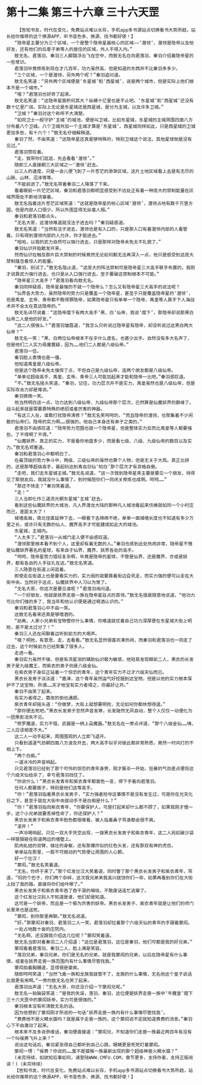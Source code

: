 # 第十二集 第三十六章 三十六天罡
        【告知书友，时代在变化，免费站点难以长存，手机app多书源站点切换看书大势所趋，站长给你推荐的这个换源APP，听书音色多、换源、找书都好使！】
       “隐帝星主要分为三个区域，一个是整个隐帝星最核心的区域——‘潜领’，潜领是隐帝以及他好友，还有他们的后辈子弟等人的居住的区域，外人不得入内。”
       敖无名、君落羽、秦羽三人脚踏浮云飞在空中，而敖无名在向君落羽、秦羽介绍着隐帝星的一些常识。
       君落羽毕竟修炼到现在才几百年，功力虽然高，但是知道的东西并不比秦羽多多少。
       “三个区域，一个是潜领，另外两个呢？”秦羽追问道。
       敖无名笑道：“另外两个区域便是‘东星城’和‘西星城’，说是两个城市，但是实际上他们根本不是一个城市。”
       “哦？”君落羽也好奇了起来。
       敖无名笑道：“这隐帝星面积何其大？纵横十亿里也是不止吧。‘东星城’和‘西星城’还没有数十亿里广阔，实际上无论是东星城还是西星城，是分为主城，以及许多卫城。”
       “卫城？”秦羽对这个称呼不大清楚。
       “如同卫士一般守护‘主城’的城池，便是叫卫城，比如东星城，东星城的主城周围四面八方分布着八个卫城。八个卫城外加一个主城才算是‘东星城’。西星城同样如此，只是西星城的卫城更加多些，有十六个！”敖无名仔细解释道。
       秦羽了然，不由笑道：“这隐帝星还真是够特殊的，特别卫城这个说法，其他星球倒是没有见过。”
       君落羽赞叹着。
       “走，我带你们逛逛，先去看看‘潜领’。”
       随即三人直接朝三大区域之一‘潜领’赶去。
       以三人的速度，只是一会儿便飞到了一片苍茫的渺渺区域，这片土地区域看上去是有无尽的山脉、山林、沼泽等等。
       “不能前进了。”敖无名带着秦羽二人降落了下来。
       看着眼前一片茫茫区域，秦羽和君落羽都明显感受到不远处正有着一种庞大的禁制能量在区域界限处不断地流窜着。
       敖无名指着这片苍茫区域笑道：“这就是隐帝星的核心区域‘潜领’，潜领占地有数千万里方圆，但是内部人口很少。所以外围显得无丝毫人烟。”
       秦羽和君落羽都点头。
       “无名大哥，这潜领难道就没法子进去吗？”秦羽疑惑道。
       敖无名笑道：“当然有法子进去，潜领也是有入口的，只是那入口有着潜领内部的人看管着。只有得到潜领内部的人允许，你才能进去。”
       “哈哈，以我的武力自然可以强行进去，只是那样对隐帝未免太不礼貌了。”
       秦羽仙识开始散发开来。
       然而仙识在触及那片巨大禁制的时候竟然无论如何都无法再深入一点，他只是感受到这庞大禁制蕴含着惊人的能量。
       “秦羽，别试了。”敖无名阻止道，“这庞大的阵法禁制可是隐帝星三大高手联手布置的，我刚才说靠武力强行进去，也只是从入口强行进去，至于要破这禁制根本不可能。”
       “隐帝星三大高手？”君落羽看向敖无名。
       秦羽同样疑惑，隐帝星最强的不就一个隐帝么？怎么又有隐帝星三大高手的说法呢？
       “仙界各大势力，虽然隐帝的势力只是覆盖一个隐帝星，甚至于只是覆盖隐帝星的‘潜领’，但是禹皇、玄帝、青帝都不敢得罪隐帝，如果隐帝星只有单单一个隐帝，禹皇等人靠手下人海战术并不会太在意这隐帝的。”
       敖无名详尽说着：“这隐帝麾下有两大高手‘黑、白’仙帝，我说‘麾下’，那隐帝却说那黑白仙帝二人是他的好友。”
       “这二人很强么？”君落羽皱眉道，“我怎么只听说过隐帝星有隐帝，却没听说过这黑白两大仙帝？”
       敖无名一笑：“黑、白两位仙帝根本不在乎什么虚名，也甚少出手。自然没有多大名声了，但是他们二人实力毋庸置疑，因为……他们二人都是八级仙帝。”
       君落羽一怔。
       秦羽脸上表情也是一僵。
       他知道禹皇是八级仙帝。
       但是这个隐帝未免太强悍了点，不但自己是九级仙帝，连两个朋友都是八级仙帝。
       “单单论超级高手，禹皇、玄帝、青帝三人可能加起来才能和隐帝一比吧。”秦羽感叹道。
       “不。”敖无名摇头笑道，“秦羽，记住，功力层次并不是实力，禹皇虽然也是八级仙帝，但是实际攻击力却是难说。”
       秦羽微微一笑。
       他当然明白这一点，功力达到八级仙帝、九级仙帝那个层次，已然算是仙魔妖界的巅峰了。战斗起来就是需要靠特殊的绝招或者厉害的神器。
       “有这三人在，谁敢打扰隐帝清修？”敖无名笑呵呵的，“而且隐帝的潜领，也聚集着不少闲散的仙帝们。隐帝的实力啊……很强的。他自己本身还有弟子之类的。”
       君落羽不由感叹道：“隐帝势力范围也就一个隐帝星，但是整体实力反而比禹皇等人都要强些。了不得啊了不得。”
       “仙魔妖界，真正的实力，不是看你地盘多少，而是看七级、八级、九级仙帝的数目以及实力。”敖无名郑重道。
       秦羽和君落羽心中都明白了。
       在最顶级的势力争斗中，两级、三级仙帝的虽然也算个人物，但是无关于大局。真正比拼的，还是那等超级高手，最起码达到青血剑仙‘知白’那个层次才有资格自傲。
       “走吧，我们去东星城主城。”敖无名说道，“这一次我到隐帝星来主要是要见一个朋友，待得见了那朋友后，我就没什么事情了。到时候陪你们一同闭关修炼也成啊。呵呵……”
       “那还不快走？”秦羽笑着道。
       “走！”
       三人当即化作三道流光朝东星城‘主城’赶去。
       看到这些仙魔妖界的大城池，凡人界潜龙大陆的那种凡人城池看起来仿佛就如同一个小村庄而已，差距太大了！
       城墙高耸，南北径直延伸下去，一眼看下去绵绵不绝，单单一面城墙长度也不知道有多少万里之长，或许只有无数的仙人、魔界高手才可能建成如此大的城池。
       东星城，主城内。
       “人太多了。”君落羽一从城门走入便不由感叹道。
       “潜领那里根本看不到个人，这里却有着无数的人。”秦羽也感到此处热闹非常，隐帝星不愧是仙魔妖界著名的星球，有来自于仙界、魔界、妖界各处的高手。
       “呵呵，隐帝星势力错综复杂啊，毕竟是隐帝的星球，不管是仙界，还是魔界，亦或是妖界，都有各自的人手驻扎在这。”敖无名笑道。
       三人随意在街道上闲逛着。
       即使走在街道上也是要看实力的，实力弱的就要靠着街边旮旯走，而实力强的便可以走在大街中央。当然对于这点，仙魔妖界中人习以为常了。
       “无名大哥，你这次是要见谁呢？”君落羽询问道。
       “一个好朋友，他就是妖界走兽一族在隐帝星驻点的首领。”敖无名很是随意地说道，“他功力可比你们强的多了，我当年和他认识便是通过喝酒认识的。”
       秦羽和君落羽心中不由一笑。
       这敖无名看来还真是够嗜酒的。
       “劫离，人家小兄弟有宝物管你什么事情，你难道就仗着自己功力深厚便在东星城大街上明抢，是不是太过分了！”
       秦羽三人还在闲聊着边听到前方的大喝声。
       “哦？明抢，有意思，走，去看看。”敖无名显然很喜欢凑热闹，而秦羽和君落羽也一同走了过去，这个时候前方已经聚集了很多人。
       走进一看。
       秦羽实力虽然不强，但是有流星泪的辅助仙识极为敏感，他轻易发现眼前二人，黑衣的长发男子是九级魔王，而紫衣的男子则是八级金仙。
       在紫衣男子身后正站着一个惊恐的青年，这个青年实力不过才六级天仙而已。
       黑衣长发男子淡淡道：“嘉津，这个青年虽然运气好挖掘到这宝物，但是以他的实力根本保护不了这宝物，所谓……天才地宝有实力者得之，你最好让开。”
       秦羽不由笑了起来。
       有实力者得之，篡改的倒也通顺。
       紫衣青年却摇头道：“你做梦，大街上就想要明抢，无论如何你都休想得逞。”
       “那你便去死吧。”黑衣长发男子忽然声音发寒，长发陡然无风自动，整个人仅仅一动便化为一团黑影消失不见。
       “修罗魔道，实力不错，武器是一柄上品魔器。”敖无名在一旁点评道，“那个八级金仙……咦，二人应该相差不大。”
       这二人一动手起来，周围围观的人立即飞退开。
       只看到道道气劲朝四面八方波及开去，两大高手似乎对彼此都非常熟悉，竟然一时间打的不相上下。
       “两个白痴。”
       一道冰冷的声音响起。
       只见君落羽已经到了那个可怜的惊恐的青年身旁，刚才厮杀一开始，狂暴的气劲差点便将这个六级天仙给杀了，幸亏君落羽挡住了。
       “你说什么！”黑衣长发青年和紫衣青年都面色一变，停下手看向君落羽。
       任何人都要面子，特别是他们这等高手。
       “你！”君落羽指着黑衣长发男子，“实力强者抢夺这事情不是没有发生过，可是你在光天化日之下，甚至于就在大街中央就动手不是白痴是什么？”
       “你！”君落羽指向紫衣青年，“你要保护人，可是打起来却什么都不顾了，如果我刚才慢一步，这个小兄弟就要丢掉性命了，你还保护人？”
       黑衣长发男子和紫衣青年脸色都很难看，被人指着鼻子骂谁都会很不爽。
       “滚开！”
       一声冷喝响起，只见一双大手凭空出现，一拨黑衣长发男子和紫衣青年，这二人宛如破沙袋一样狠狠砸在街道两边的墙壁上。
       肌肉虬结的双臂，强壮的身躯，还有那爆炸似的红色头发，还有那双有神的虎目。
       单单站在那里，一股不可撼动的气势便让周围的人心颤。
       好一个壮汉！
       “蒙闳。”敖无名笑着道。
       “无名，你终于来了。”那个红发壮汉大笑着道，同时瞥了那个黑衣长发男子和紫衣青年，骂道，“妈的个巴子，你们两个杂碎，这次我兄弟来我高兴就饶你们一命，如果再看到你们在大街上挡了我的路，直接将你们给咔嚓了。”
       黑衣长发男子和紫衣青年吞了吞干涸的喉咙，不敢废话连忙逃窜了。
       这个红发壮汉别人不知道是谁，他们却是知道。
       这可是一个妖帝，而且是一个极为厉害的妖帝。黑衣长发男子、紫衣青年就是让他们的师门长辈来也是送死。
       “蒙闳，到你那里再聊。”敖无名说道。
       “好。”那蒙闳对秦羽、君落羽二人一笑，君落羽却拉着那个六级天仙的青年的手跟着蒙闳。
       一处占地数十亩的庄院内。
       “无名啊，还没跟我介绍这几位呢？”蒙闳笑着道。
       敖无名当即对着秦羽二人介绍道：“这位是君落羽，这位是秦羽，他们可都是我的好兄弟。”
       蒙闳看着君落羽、秦羽二人，脸上满是笑容。
       “落羽兄弟，秦羽兄弟，你们是无名的兄弟，就是我蒙闳的兄弟，以后在隐帝星有什么事情，或者在妖界走兽一族范围内有什么事情尽管找我。”
       蒙闳拍着胸脯道，显得很是豪爽。
       随即呵呵笑道：“当然飞禽一族和龙族我就管不了，龙族的什么事情，无名他这个皇子说话比我更有用啊。”一旁的敖无名也笑了起来。
       君落羽出声道：“无名大哥，你还没介绍一下蒙闳兄呢。”
       敖无名一拍脑袋笑道：“是我的失误，落羽，秦羽，这位便是妖界走兽一族中‘牛魔皇’麾下三十六天罡中的蒙闳妖帝，实力可是很强的。”
       秦羽根本没有听清敖无名的话。
       因为他想到了蒙闳刚才所说的一句话‘妖界走兽一族内有什么事情尽管找我’。
       “费费他不是火睛水猿吗？就是属于走兽一族的，这个蒙闳说不定就知道费费的消息。”秦羽心下不由激动了起来。
       根本来不及多说恭维话，秦羽便直接道：“蒙闳兄，不知道你们走兽一族最近两百年有没有一个叫侯费飞升上来？”
       说出这句话后，秦羽紧张得自己都听到自己心跳，眼睛更是死死盯着蒙闳。
       蒙闳一愣：“侯费？你说的……莫不是猿猴一族最新出现的那个超级神兽火睛水猿？”
       (未完待续，如欲知后事如何，请登陆WWW.CMFU.COM，章节更多，支持作者，支持正版阅读！)（未完待续）
       【告知书友，时代在变化，免费站点难以长存，手机app多书源站点切换看书大势所趋，站长给你推荐的这个换源APP，听书音色多、换源、找书都好使！】